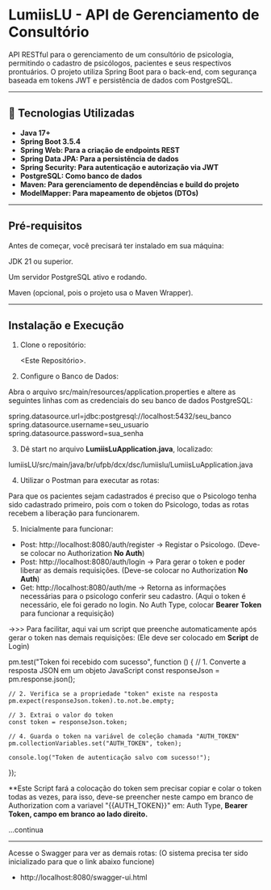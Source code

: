# LumiisLU - API de Gerenciamento de Consultório
API RESTful para o gerenciamento de um consultório de psicologia, permitindo o cadastro de psicólogos, pacientes e seus respectivos prontuários. O projeto utiliza Spring Boot para o back-end, com segurança baseada em tokens JWT e persistência de dados com PostgreSQL.

---

## 🚀 Tecnologias Utilizadas
- **Java 17+**
- **Spring Boot 3.5.4**
- **Spring Web: Para a criação de endpoints REST**
- **Spring Data JPA: Para a persistência de dados**
- **Spring Security: Para autenticação e autorização via JWT**
- **PostgreSQL: Como banco de dados**
- **Maven: Para gerenciamento de dependências e build do projeto**
- **ModelMapper: Para mapeamento de objetos (DTOs)**

---

## Pré-requisitos
Antes de começar, você precisará ter instalado em sua máquina:

JDK 21 ou superior.

Um servidor PostgreSQL ativo e rodando.

Maven (opcional, pois o projeto usa o Maven Wrapper).

---

## Instalação e Execução

1. Clone o repositório:

   <Este Repositório>.

2. Configure o Banco de Dados:

Abra o arquivo src/main/resources/application.properties e altere as seguintes linhas com as credenciais do seu banco de dados PostgreSQL:

spring.datasource.url=jdbc:postgresql://localhost:5432/seu_banco
spring.datasource.username=seu_usuario
spring.datasource.password=sua_senha

3. Dê start no arquivo **LumiisLuApplication.java**, localizado:

lumiisLU/src/main/java/br/ufpb/dcx/dsc/lumiislu/LumiisLuApplication.java

4. Utilizar o Postman para executar as rotas:

Para que os pacientes sejam cadastrados é preciso que o Psicologo tenha sido cadastrado primeiro, pois com o token do Psicologo, todas as rotas recebem a liberação para funcionarem.

5. Inicialmente para funcionar:

- Post: http://localhost:8080/auth/register -> Registar o Psicologo. (Deve-se colocar no Authorization **No Auth**)
- Post: http://localhost:8080/auth/login -> Para gerar o token e poder liberar as demais requisições. (Deve-se colocar no Authorization **No Auth**)
- Get: http://localhost:8080/auth/me -> Retorna as informações necessárias para o psicologo conferir seu cadastro. (Aqui o token é necessário, ele foi gerado no login. No Auth Type, colocar **Bearer Token** para funcionar a requisição)
  
->>> Para facilitar, aqui vai um script que preenche automaticamente após gerar o token nas demais requisições: (Ele deve ser colocado em **Script** de Login)

pm.test("Token foi recebido com sucesso", function () {
    // 1. Converte a resposta JSON em um objeto JavaScript
    const responseJson = pm.response.json();

    // 2. Verifica se a propriedade "token" existe na resposta
    pm.expect(responseJson.token).to.not.be.empty;

    // 3. Extrai o valor do token
    const token = responseJson.token;

    // 4. Guarda o token na variável de coleção chamada "AUTH_TOKEN"
    pm.collectionVariables.set("AUTH_TOKEN", token);

    console.log("Token de autenticação salvo com sucesso!");

});

**Este Script fará a colocação do token sem precisar copiar e colar o token todas as vezes, para isso, deve-se preencher neste campo em branco de Authorization com a variavel "{{AUTH_TOKEN}}" em: Auth Type, **Bearer Token, campo em branco ao lado direito.**

...continua

---

Acesse o Swagger para ver as demais rotas: (O sistema precisa ter sido inicializado para que o link abaixo funcione)
- http://localhost:8080/swagger-ui.html
  
